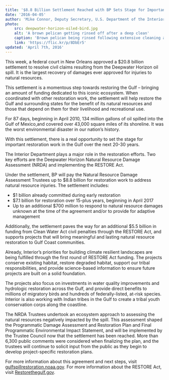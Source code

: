 ```yaml
---
title: '$8.8 Billion Settlement Reached with BP Sets Stage for Important Restoration Work to Gulf of Mexico'
date: '2016-04-05'
author: 'Mike Connor, Deputy Secretary, U.S. Department of the Interior'
photo:
    src: deepwater-horizon-oiled-bird.jpg
    alt: 'A brown pelican getting rinsed off after a deep clean'
    caption: 'Brown pelican being rinsed following extensive cleaning at the Theodore Oiled Bird Rehabilitation Center in Alabama. Photo: Tom MacKenzie, USFWS'
    link: 'https://flic.kr/p/8DbEr5'
updated: 'April 7th, 2016'
---
```


This week, a federal court in New Orleans approved a $20.8 billion settlement to resolve civil claims resulting from the Deepwater Horizon oil spill. It is the largest recovery of damages ever approved for injuries to natural resources.

This settlement is a momentous step towards restoring the Gulf – bringing an amount of funding dedicated to this iconic ecosystem. When coordinated with other restoration work, the settlement will help restore the Gulf and surrounding states for the benefit of its natural resources and those that depend on them for their livelihood and recreational use.

For 87 days, beginning in April 2010, 134 million gallons of oil spilled into the Gulf of Mexico,and covered over 43,000 square miles of its shoreline. It was the worst environmental disaster in our nation’s history.

With this settlement, there is a real opportunity to set the stage for important restoration work in the Gulf over the next 20-30 years.

The Interior Department plays a major role in the restoration efforts. Two key efforts are the Deepwater Horizon Natural Resource Damage Assessment (NRDA) and implementing the RESTORE Act.

Under the settlement, BP will pay the Natural Resource Damage Assessment Trustees up to $8.8 billion for restoration work to address natural resource injuries. The settlement includes:

 - $1 billion already committed during early restoration
 - $7.1 billion for restoration over 15-plus years, beginning in April 2017
 - Up to an additional $700 million to respond to natural resource damages unknown at the time of the agreement and/or to provide for adaptive management

Additionally, the settlement paves the way for an additional $5.5 billion in funding from Clean Water Act civil penalties through the RESTORE Act, and supports projects that will bring meaningful and lasting natural resource restoration to Gulf Coast communities.

Already, Interior’s priorities for building climate resilient landscapes are being fulfilled through the first round of RESTORE Act funding. The projects conserve existing habitat, restore degraded habitat, support our tribal responsibilities, and provide science-based information to ensure future projects are built on a solid foundation.

The projects also focus on investments in water quality improvements and hydrologic restoration across the Gulf, and provide direct benefits to millions of migratory birds and hundreds of federally-listed, at-risk species. Interior is also working with Indian tribes in the Gulf to create a tribal youth conservation corps along the coastline.

The NRDA Trustees undertook an ecosystem approach to assessing the natural resources negatively impacted by the spill. This assessment shaped the Programmatic Damage Assessment and Restoration Plan and Final Programmatic Environmental Impact Statement, and will be implemented by the Trustee Council now that the settlement has been reached. More than 6,300 public comments were considered when finalizing the plan, and the trustees will continue to solicit input from the public as they begin to develop project-specific restoration plans.

For more information about this agreement and next steps, visit [gulfspillrestoration.noaa.gov](http://www.gulfspillrestoration.noaa.gov). For more information about the RESTORE Act, visit [Restorethegulf.gov](http://Restorethegulf.gov).
